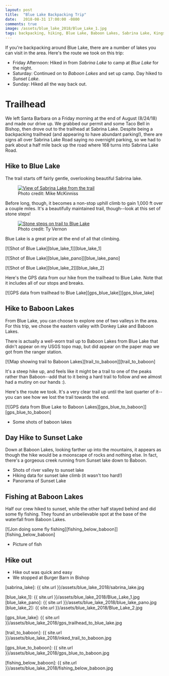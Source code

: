 ```yaml
---
layout: post
title:  "Blue Lake Backpacking Trip"
date:   2018-08-31 17:00:00 -0800
comments: true
image: /assets/blue_lake_2018/Blue_Lake_1.jpg
tags: backpacking, hiking, Blue Lake, Baboon Lakes, Sabrina Lake, Kings Canyon,  Sierras
---
```


If you're backpacking around Blue Lake, there are a number of lakes you can visit in the area. Here's the route we took on this trip:
* Friday Afternoon: Hiked in from *Sabrina Lake* to camp at *Blue Lake* for the night.
* Saturday: Continued on to *Baboon Lakes* and set up camp. Day hiked to *Sunset Lake*.
* Sunday: Hiked all the way back out.

# Trailhead

We left Santa Barbara on a Friday morning at the end of August (8/24/18) and made our drive up. We grabbed our permit and some Taco Bell in Bishop, then drove out to the trailhead at Sabrina Lake. Despite being a backpacking trailhead (and appearing to have abundant parking!), there are signs all over Sabrina Lake Road saying no overnight parking, so we had to park about a half mile back up the road where 168 turns into Sabrina Lake Road.

## Hike to Blue Lake

The trail starts off fairly gentle, overlooking beautiful Sabrina lake. 

<figure>
  <a href="{{ site.url }}/assets/blue_lake_2018/sabrina_lake.jpg"><img src="{{ site.url }}/assets/blue_lake_2018/sabrina_lake.jpg" alt="View of Sabrina Lake from the trail"/></a>
  <figcaption>Photo credit: Mike McKinniss</figcaption>
</figure>

Before long, though, it becomes a non-stop uphill climb to gain 1,000 ft over a couple miles. It's a beautifully maintained trail, though--look at this set of stone steps!

<figure>
  <a href="{{ site.url }}/assets/blue_lake_2018/stone_steps.jpg"><img src="{{ site.url }}/assets/blue_lake_2018/stone_steps.jpg" alt="Stone steps on trail to Blue Lake"/></a>
  <figcaption>Photo credit: Ty Vernon</figcaption>
</figure>

Blue Lake is a great prize at the end of all that climbing.

[![Shot of Blue Lake][blue_lake_1]][blue_lake_1]

[![Shot of Blue Lake][blue_lake_pano]][blue_lake_pano]

[![Shot of Blue Lake][blue_lake_2]][blue_lake_2]

Here's the GPS data from our hike from the trailhead to Blue Lake. Note that it includes all of our stops and breaks. 

[![GPS data from trailhead to Blue Lake][gps_blue_lake]][gps_blue_lake]

## Hike to Baboon Lakes

From Blue Lake, you can choose to explore one of two valleys in the area. For this trip, we chose the eastern valley with Donkey Lake and Baboon Lakes. 

There is actually a well-worn trail up to Baboon Lakes from Blue Lake that didn't appear on my USGS topo map, but did appear on the paper map we got from the ranger station.

[![Map showing trail to Baboon Lakes][trail_to_baboon]][trail_to_baboon]

It's a steep hike up, and feels like it might be a trail to one of the peaks rather than Baboon--add that to it being a hard trail to follow and we almost had a mutiny on our hands :).

Here's the route we took. It's a very clear trail up until the last quarter of it--you can see how we lost the trail towards the end.

[![GPS data from Blue Lake to Baboon Lakes][gps_blue_to_baboon]][gps_blue_to_baboon]

* Some shots of baboon lakes

## Day Hike to Sunset Lake
Down at Baboon Lakes, looking farther up into the mountains, it appears as though the hike would be a moonscape of rocks and nothing else. In fact, there's a gorgeous creek running from Sunset lake down to Baboon. 

* Shots of river valley to sunset lake
* Hiking data for sunset lake climb (it wasn't too hard!)
* Panorama of Sunset Lake

## Fishing at Baboon Lakes
Half our crew hiked to sunset, while the other half stayed behind and did some fly fishing. They found an unbelievable spot at the base of the waterfall from Baboon Lakes.

[![Jon doing some fly fishing][fishing_below_baboon]][fishing_below_baboon]

* Picture of fish

## Hike out

* Hike out was quick and easy
* We stopped at Burger Barn in Bishop


[sabrina_lake]: {{ site.url }}/assets/blue_lake_2018/sabrina_lake.jpg

[blue_lake_1]: {{ site.url }}/assets/blue_lake_2018/Blue_Lake_1.jpg
[blue_lake_pano]: {{ site.url }}/assets/blue_lake_2018/blue_lake_pano.jpg
[blue_lake_2]: {{ site.url }}/assets/blue_lake_2018/Blue_Lake_2.jpg

[gps_blue_lake]: {{ site.url }}/assets/blue_lake_2018/gps_trailhead_to_blue_lake.jpg

[trail_to_baboon]: {{ site.url }}/assets/blue_lake_2018/inked_trail_to_baboon.jpg

[gps_blue_to_baboon]: {{ site.url }}/assets/blue_lake_2018/gps_blue_to_baboon.jpg

[fishing_below_baboon]: {{ site.url }}/assets/blue_lake_2018/fishing_below_baboon.jpg